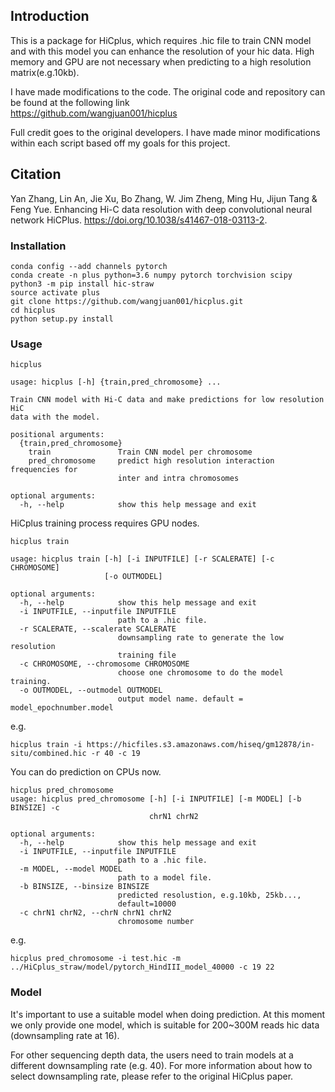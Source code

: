 ## Introduction
This is a package for HiCplus, which requires .hic file to train CNN model and with this model you can enhance the resolution of your hic data. High memory and GPU are not necessary when predicting to a high resolution matrix(e.g.10kb).

I have made modifications to the code. The original code and repository can be found at the following link  
https://github.com/wangjuan001/hicplus  

Full credit goes to the original developers. I have made minor modifications within each script based off my goals for this project. 

## Citation
Yan Zhang, Lin An, Jie Xu, Bo Zhang, W. Jim Zheng, Ming Hu, Jijun Tang & Feng Yue. Enhancing Hi-C data resolution with deep convolutional neural network HiCPlus. https://doi.org/10.1038/s41467-018-03113-2.  

### Installation
```
conda config --add channels pytorch  
conda create -n plus python=3.6 numpy pytorch torchvision scipy
python3 -m pip install hic-straw  
source activate plus  
git clone https://github.com/wangjuan001/hicplus.git  
cd hicplus
python setup.py install  
```

### Usage
```
hicplus

usage: hicplus [-h] {train,pred_chromosome} ...

Train CNN model with Hi-C data and make predictions for low resolution HiC
data with the model.

positional arguments:
  {train,pred_chromosome}
    train               Train CNN model per chromosome
    pred_chromosome     predict high resolution interaction frequencies for
                        inter and intra chromosomes

optional arguments:
  -h, --help            show this help message and exit

```

HiCplus training process requires GPU nodes.
```
hicplus train

usage: hicplus train [-h] [-i INPUTFILE] [-r SCALERATE] [-c CHROMOSOME]
                     [-o OUTMODEL]

optional arguments:
  -h, --help            show this help message and exit
  -i INPUTFILE, --inputfile INPUTFILE
                        path to a .hic file.
  -r SCALERATE, --scalerate SCALERATE
                        downsampling rate to generate the low resolution
                        training file
  -c CHROMOSOME, --chromosome CHROMOSOME
                        choose one chromosome to do the model training.
  -o OUTMODEL, --outmodel OUTMODEL
                        output model name. default = model_epochnumber.model

```
e.g.
```
hicplus train -i https://hicfiles.s3.amazonaws.com/hiseq/gm12878/in-situ/combined.hic -r 40 -c 19
```
You can do prediction on CPUs now.
```
hicplus pred_chromosome
usage: hicplus pred_chromosome [-h] [-i INPUTFILE] [-m MODEL] [-b BINSIZE] -c
                               chrN1 chrN2

optional arguments:
  -h, --help            show this help message and exit
  -i INPUTFILE, --inputfile INPUTFILE
                        path to a .hic file.
  -m MODEL, --model MODEL
                        path to a model file.
  -b BINSIZE, --binsize BINSIZE
                        predicted resolustion, e.g.10kb, 25kb...,
                        default=10000
  -c chrN1 chrN2, --chrN chrN1 chrN2
                        chromosome number
```
e.g.
```
hicplus pred_chromosome -i test.hic -m ../HiCplus_straw/model/pytorch_HindIII_model_40000 -c 19 22
```

### Model
It's important to use a suitable model when doing prediction. At this moment we only provide one model, which is suitable for 200~300M reads hic data (downsampling rate at 16).   

For other sequencing depth data, the users need to train models at a different downsampling rate (e.g. 40). For more information about how to select downsampling rate, please refer to the original HiCplus paper.
